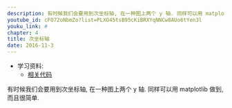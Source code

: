 ```yaml
---
description: 有时候我们会要用到次坐标轴, 在一种图上两个 y 轴. 同样可以用 matplotlib 做到,而且很简单.
youtube_id: cFO72oNbmZo?list=PLXO45tsB95cKiBRXYqNNCw8AUo6tYen3l
youku_link: #
chapter: 4
title: 次坐标轴
date: 2016-11-3
---
```

* 学习资料:
  * [相关代码](https://github.com/MorvanZhou/tutorials/blob/master/matplotlibTUT/plt18_secondary_yaxis.py)
  
有时候我们会要用到次坐标轴, 在一种图上两个 y 轴. 同样可以用 matplotlib 做到,而且很简单.
